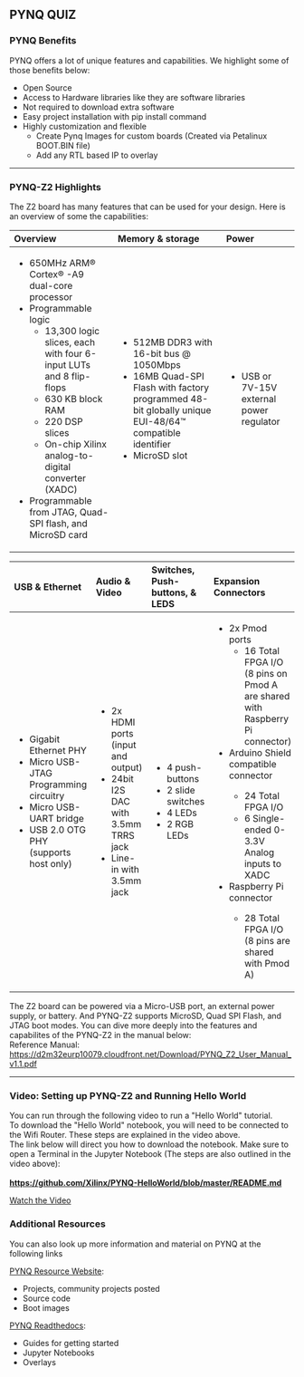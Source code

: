 ## PYNQ QUIZ

### PYNQ Benefits
PYNQ offers a lot of unique features and capabilities. We highlight some of those benefits below: 
 - Open Source
 - Access to Hardware libraries like they are software libraries
 - Not required to download extra software
 - Easy project installation with pip install command
 - Highly customization and flexible 
     - Create Pynq Images for custom boards (Created via Petalinux BOOT.BIN file)
     - Add any RTL based IP to overlay   
     
---

### PYNQ-Z2 Highlights
The Z2 board has many features that can be used for your design. Here is an overview of some the capabilities: 

| Overview | Memory & storage   | Power |
|:------|:------|:------|
|<ul><li>650MHz ARM® Cortex® -A9 dual-core processor</li><li>Programmable logic <ul> <li>13,300 logic slices, each with four 6-input LUTs and 8 flip-flops</li><li>630 KB block RAM</li><li> 220 DSP slices</li><li>On-chip Xilinx analog-to-digital converter (XADC)</li></ul> </li><li>Programmable from JTAG, Quad-SPI flash, and MicroSD card</li></ul>|<ul><li>512MB DDR3 with 16-bit bus @ 1050Mbps</li><li>16MB Quad-SPI Flash with factory programmed 48-bit globally unique EUI-48/64™ compatible identifier</li><li>MicroSD slot</li></ul>|<ul><li>USB or 7V-15V external power regulator</li></ul>|

 | USB & Ethernet | Audio & Video | Switches, Push-buttons, & LEDS | Expansion Connectors |
 |:------|:------|:------|:------|
 |<ul><li>Gigabit Ethernet PHY</li><li>Micro USB-JTAG Programming circuitry</li><li>Micro USB-UART bridge</li><li>USB 2.0 OTG PHY (supports host only)</li></ul>|<ul><li>2x HDMI ports (input and output)</li><li>24bit I2S DAC with 3.5mm TRRS jack</li><li>Line-in with 3.5mm jack</li></ul>|<ul><li>4 push-buttons</li><li>2 slide switches</li><li>4 LEDs</li><li>2 RGB LEDs</li></ul>|<ul><li>2x Pmod ports <ul><li>16 Total FPGA I/O (8 pins on Pmod A are shared with Raspberry Pi connector)</li></ul></li><li>Arduino Shield compatible connector</li><ul><li>24 Total FPGA I/O</li><li>6 Single-ended 0-3.3V Analog inputs to XADC</li></ul><li>Raspberry Pi connector</li><ul><li>28 Total FPGA I/O (8 pins are shared with Pmod A)</li></ul></ul>|

The Z2 board can be powered via a Micro-USB port, an external power supply, or battery. And PYNQ-Z2 supports MicroSD, Quad SPI Flash, and JTAG boot modes. You can dive more deeply into the features and capabilites of the PYNQ-Z2 in the manual below:   
Reference Manual: https://d2m32eurp10079.cloudfront.net/Download/PYNQ_Z2_User_Manual_v1.1.pdf

---   

### Video: Setting up PYNQ-Z2 and Running Hello World
You can run through the following video to run a "Hello World" tutorial.    
To download the "Hello World" notebook, you will need to be connected to the Wifi Router. These steps are explained in the video above.    
The link below will direct you how to download the notebook. Make sure to open a Terminal in the Jupyter Notebook (The steps are also outlined in the video above): <br> <br>
**https://github.com/Xilinx/PYNQ-HelloWorld/blob/master/README.md**

[Watch the Video](https://www.youtube.com/embed/RiFbRf6gaK4)

### Additional Resources
You can also look up more information and material on PYNQ at the following links

[PYNQ Resource Website](https://www.pynq.io):

 - Projects, community projects posted
 - Source code
 - Boot images

[PYNQ Readthedocs](https://pynq.readthedocs.io/en/latest/getting_started.html):

 - Guides for getting started
 - Jupyter Notebooks
 - Overlays
